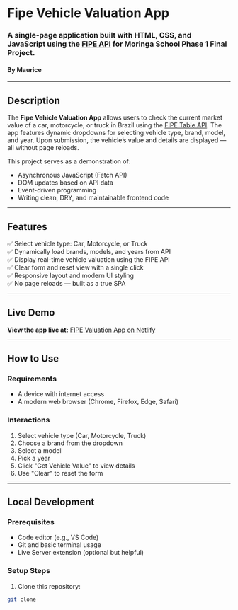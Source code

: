 # Fipe Vehicle Valuation App

### A single-page application built with HTML, CSS, and JavaScript using the [FIPE API](https://parallelum.com.br/fipe/api/v1) for Moringa School Phase 1 Final Project.

#### By **Maurice**

---

## Description

The **Fipe Vehicle Valuation App** allows users to check the current market value of a car, motorcycle, or truck in Brazil using the [FIPE Table API](https://parallelum.com.br/fipe/api/v1). The app features dynamic dropdowns for selecting vehicle type, brand, model, and year. Upon submission, the vehicle’s value and details are displayed — all without page reloads.

This project serves as a demonstration of:
- Asynchronous JavaScript (Fetch API)
- DOM updates based on API data
- Event-driven programming
- Writing clean, DRY, and maintainable frontend code

---

## Features

✅ Select vehicle type: Car, Motorcycle, or Truck  
✅ Dynamically load brands, models, and years from API  
✅ Display real-time vehicle valuation using the FIPE API  
✅ Clear form and reset view with a single click  
✅ Responsive layout and modern UI styling  
✅ No page reloads — built as a true SPA  

---

## Live Demo

**View the app live at:** [FIPE Valuation App on Netlify](https://your-deployment-link.netlify.app)

---

## How to Use

### Requirements

- A device with internet access
- A modern web browser (Chrome, Firefox, Edge, Safari)

### Interactions

1. Select vehicle type (Car, Motorcycle, Truck)
2. Choose a brand from the dropdown
3. Select a model
4. Pick a year
5. Click "Get Vehicle Value" to view details  
6. Use "Clear" to reset the form

---

## Local Development

### Prerequisites

- Code editor (e.g., VS Code)
- Git and basic terminal usage
- Live Server extension (optional but helpful)

### Setup Steps

1. Clone this repository:

```bash
git clone 